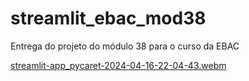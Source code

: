 # streamlit_ebac_mod38
Entrega do projeto do módulo 38 para o curso da EBAC

[streamlit-app_pycaret-2024-04-16-22-04-43.webm](https://github.com/pedropauloha/streamlit_ebac_mod38/assets/65921219/1c8a85a6-560b-47f3-be5e-4a08bf49eb62)
